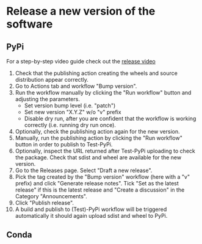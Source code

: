 # Release a new version of the software

## PyPi

For a step-by-step video guide check out the [release video](https://www.youtube.com/watch?v=tsAWDumpcW8)

1. Check that the publishing action creating the wheels and source distribution appear correctly.
2. Go to Actions tab and workflow "Bump version".
3. Run the workflow manually by clicking the "Run workflow" button and adjusting the parameters.
    - Set version bump level (i.e. "patch")
    - Set new version "X.Y.Z" w/o "v" prefix
    - Disable dry run, after you are confident that the workflow is working correctly (i.e. running dry run once).
4. Optionally, check the publishing action again for the new version.
5. Manually, run the publishing action by clicking the "Run workflow" button in order to publish to Test-PyPi.
6. Optionally, inspect the URL returned after Test-PyPi uploading to check the package.
   Check that sdist and wheel are available for the new version.
7. Go to the Releases page.
   Select "Draft a new release".
8. Pick the tag created by the "Bump version" workflow (here with a "v" prefix) and click "Generate release notes".
   Tick "Set as the latest release" if this is the latest release and "Create a discussion" in the Category "Announcements".
9. Click "Publish release".
10. A build and publish to (Test)-PyPi workflow will be triggered automatically it should again upload sdist and wheel to PyPi.

## Conda
